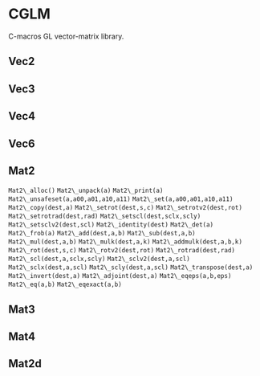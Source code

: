 CGLM
====

C-macros GL vector-matrix library.

Vec2
----


Vec3
----


Vec4
----


Vec6
----


Mat2
----
`Mat2\_alloc()`
`Mat2\_unpack(a)`
`Mat2\_print(a)`
`Mat2\_unsafeset(a,a00,a01,a10,a11)`
`Mat2\_set(a,a00,a01,a10,a11)`
`Mat2\_copy(dest,a)`
`Mat2\_setrot(dest,s,c)`
`Mat2\_setrotv2(dest,rot)`
`Mat2\_setrotrad(dest,rad)`
`Mat2\_setscl(dest,sclx,scly)`
`Mat2\_setsclv2(dest,scl)`
`Mat2\_identity(dest)`
`Mat2\_det(a)`
`Mat2\_frob(a)`
`Mat2\_add(dest,a,b)`
`Mat2\_sub(dest,a,b)`
`Mat2\_mul(dest,a,b)`
`Mat2\_mulk(dest,a,k)`
`Mat2\_addmulk(dest,a,b,k)`
`Mat2\_rot(dest,s,c)`
`Mat2\_rotv2(dest,rot)`
`Mat2\_rotrad(dest,rad)`
`Mat2\_scl(dest,a,sclx,scly)`
`Mat2\_sclv2(dest,a,scl)`
`Mat2\_sclx(dest,a,scl)`
`Mat2\_scly(dest,a,scl)`
`Mat2\_transpose(dest,a)`
`Mat2\_invert(dest,a)`
`Mat2\_adjoint(dest,a)`
`Mat2\_eqeps(a,b,eps)`
`Mat2\_eq(a,b)`
`Mat2\_eqexact(a,b)`

Mat3
----

Mat4
----

Mat2d
-----

